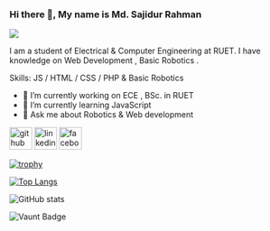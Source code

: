 ### Hi there 👋, My name is Md. Sajidur Rahman
![](https://github.com/labib1910024/labib1910024/assets/87533597/96a1a50d-a78b-45cc-9740-73647e33f7bb)

I am a student of Electrical & Computer Engineering at RUET. I have knowledge on  Web Development , Basic Robotics .  

Skills:  JS / HTML / CSS / PHP & Basic Robotics

- 🔭 I’m currently working on ECE , BSc. in RUET  
- 🌱 I’m currently learning JavaScript 
- 💬 Ask me about Robotics & Web development 


[<img src='https://cdn.jsdelivr.net/npm/simple-icons@3.0.1/icons/github.svg' alt='github' height='40'>](https://github.com/labib1910024)  [<img src='https://cdn.jsdelivr.net/npm/simple-icons@3.0.1/icons/linkedin.svg' alt='linkedin' height='40'>](https://www.linkedin.com/in/https://www.linkedin.com/in/md-sajidur-rahman-labib-758267207?utm_source=share&utm_campaign=share_via&utm_content=profile&utm_medium=android_app/)  [<img src='https://cdn.jsdelivr.net/npm/simple-icons@3.0.1/icons/facebook.svg' alt='facebook' height='40'>](https://www.facebook.com/https://www.facebook.com/sajidur.rahman.3979489?mibextid=ZbWKwL)  

[![trophy](https://github-profile-trophy.vercel.app/?username=labib1910024)](https://github.com/ryo-ma/github-profile-trophy)

[![Top Langs](https://github-readme-stats.vercel.app/api/top-langs/?username=labib1910024)](https://github.com/anuraghazra/github-readme-stats)

![GitHub stats](https://github-readme-stats.vercel.app/api?username=labib1910024&show_icons=true&count_private=true)  

![Vaunt Badge](https://api.vaunt.dev/v1/github/entities/labib1910024/contributions?format=svg&private=true)  


